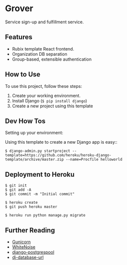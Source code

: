 # Grover

Service sign-up and fulfillment service.

## Features

- Rubix template React frontend.
- Organization DB separation
- Group-based, extensible authentication

## How to Use

To use this project, follow these steps:

1. Create your working environment.
2. Install Django (`$ pip install django`)
3. Create a new project using this template

## Dev How Tos

Setting up your environment:


Using this template to create a new Django app is easy::

    $ django-admin.py startproject --template=https://github.com/heroku/heroku-django-template/archive/master.zip --name=Procfile helloworld

## Deployment to Heroku

    $ git init
    $ git add -A
    $ git commit -m "Initial commit"

    $ heroku create
    $ git push heroku master

    $ heroku run python manage.py migrate

## Further Reading

- [Gunicorn](https://warehouse.python.org/project/gunicorn/)
- [WhiteNoise](https://warehouse.python.org/project/whitenoise/)
- [django-postgrespool](https://warehouse.python.org/project/django-postgrespool/)
- [dj-database-url](https://warehouse.python.org/project/dj-database-url/)

